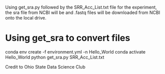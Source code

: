 Using get_sra.py followed by the SRR_Acc_List.txt file for the experiment, the sra file from NCBI will be and .fastq files will be downloaded from NCBI onto the local drive.

# Using get_sra to convert files

conda env create -f environment.yml -n Hello_World
conda activate Hello_World
python get_sra.py SRR_Acc_List.txt


Credit to Ohio State Data Science Club
